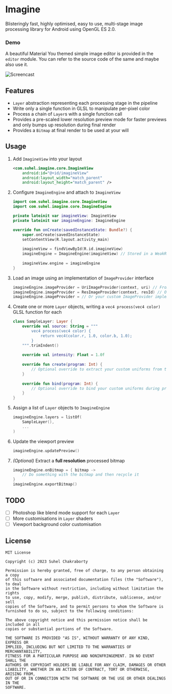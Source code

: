 # Imagine
Blisteringly fast, highly optimised, easy to use, multi-stage image processing library for Android using OpenGL ES 2.0.

### Demo
A beautiful Material You themed simple image editor is provided in the `editor` module. You can refer to the source code of the same and maybe also use it.

![Screencast](assets/screencast.gif)

## Features
- `Layer` abstraction representing each processing stage in the pipeline
- Write only a single function in GLSL to manipulate per-pixel color
- Process a chain of `Layer`s with a single function call
- Provides a pre-scaled lower resolution preview mode for faster previews and only bumps up resolution during final render
- Provides a `Bitmap` at final render to be used at your will

## Usage
1. Add `ImagineView` into your layout
	```xml
	<com.suhel.imagine.core.ImagineView
        android:id="@+id/imagineView"
        android:layout_width="match_parent"
        android:layout_height="match_parent" />
	```
2. Configure `ImagineEngine` and attach to `ImagineView`
	```kotlin
	import com.suhel.imagine.core.ImagineView
	import com.suhel.imagine.core.ImagineEngine
	
	private lateinit var imagineView: ImagineView
	private lateinit var imagineEngine: ImagineEngine
	
	override fun onCreate(savedInstanceState: Bundle?) {
        super.onCreate(savedInstanceState)
        setContentView(R.layout.activity_main)
	    
        imagineView = findViewById(R.id.imagineView)
        imagineEngine = ImagineEngine(imagineView) // Stored in a WeakReference internally
	    
        imagineView.engine = imagineEngine
	}
	```
3. Load an image using an implementation of `ImageProvider` interface
	```kotlin
	imagineEngine.imageProvider = UriImageProvider(context, uri) // From ContentResolver Uri
	imagineEngine.imageProvider = ResImageProvider(context, resId) // Or from a drawable res
	imagineEngine.imageProvider = // Or your custom ImageProvider implementation
	```
4. Create one or more `Layer` objects, writing a `vec4 process(vec4 color)` GLSL function for each
	```kotlin
	class SampleLayer: Layer {
        override val source: String = """
            vec4 process(vec4 color) {
                return vec4(color.r, 1.0, color.b, 1.0);
            }
        """.trimIndent()
		
        override val intensity: Float = 1.0f
		
        override fun create(program: Int) {
            // Optional override to extract your custom uniforms from the shader program
        }
		
        override fun bind(program: Int) {
            // Optional override to bind your custom uniforms during processing
        }
	}
	```
5. Assign a list of `Layer` objects to `ImagineEngine`
	```kotlin
	imagineEngine.layers = listOf(
        SampleLayer(),
        ...
	)
	```
6. Update the viewport preview
	```kotlin
	imagineEngine.updatePreview()
	```
7. _(Optional)_ Extract a **full resolution** processed bitmap
	```kotlin
	imagineEngine.onBitmap = { bitmap ->
        // Do something with the bitmap and then recycle it
	}
	imagineEngine.exportBitmap()
	```

## TODO
- [ ] Photoshop like blend mode support for each `Layer`
- [ ] More customisations in `Layer` shaders
- [ ] Viewport background color customisation

## License
```
MIT License

Copyright (c) 2023 Suhel Chakraborty

Permission is hereby granted, free of charge, to any person obtaining a copy
of this software and associated documentation files (the "Software"), to deal
in the Software without restriction, including without limitation the rights
to use, copy, modify, merge, publish, distribute, sublicense, and/or sell
copies of the Software, and to permit persons to whom the Software is
furnished to do so, subject to the following conditions:

The above copyright notice and this permission notice shall be included in all
copies or substantial portions of the Software.

THE SOFTWARE IS PROVIDED "AS IS", WITHOUT WARRANTY OF ANY KIND, EXPRESS OR
IMPLIED, INCLUDING BUT NOT LIMITED TO THE WARRANTIES OF MERCHANTABILITY,
FITNESS FOR A PARTICULAR PURPOSE AND NONINFRINGEMENT. IN NO EVENT SHALL THE
AUTHORS OR COPYRIGHT HOLDERS BE LIABLE FOR ANY CLAIM, DAMAGES OR OTHER
LIABILITY, WHETHER IN AN ACTION OF CONTRACT, TORT OR OTHERWISE, ARISING FROM,
OUT OF OR IN CONNECTION WITH THE SOFTWARE OR THE USE OR OTHER DEALINGS IN THE
SOFTWARE.
```
